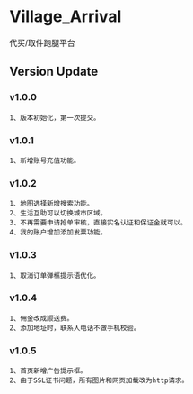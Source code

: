 # Village_Arrival
代买/取件跑腿平台

## Version Update

### v1.0.0
    1、版本初始化，第一次提交。
    
### v1.0.1
    1、新增账号充值功能。

### v1.0.2
    1、地图选择新增搜索功能。
    2、生活互助可以切换城市区域。
    3、不再需要申请抢单审核，直接实名认证和保证金就可以。
    4、我的账户增加添加发票功能。
    
### v1.0.3
    1、取消订单弹框提示语优化。
    
### v1.0.4
    1、佣金改成顺送费。
    2、添加地址时，联系人电话不做手机校验。
    
### v1.0.5
    1、首页新增广告提示框。
    2、由于SSL证书问题，所有图片和网页加载改为http请求。